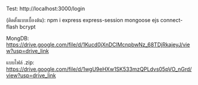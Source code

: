 Test: http://localhost:3000/login

(ติดตั้งแบบเบื้องต้น): npm i express express-session mongoose ejs connect-flash bcrypt

MongDB: https://drive.google.com/file/d/1Kucd0jXnDClMcnpbwNz_68TDjRkajeyJ/view?usp=drive_link

แบบไฟล์ .zip: https://drive.google.com/file/d/1wgU9eHXw1SK533mzQPLdvs05pVO_nGrd/view?usp=drive_link
